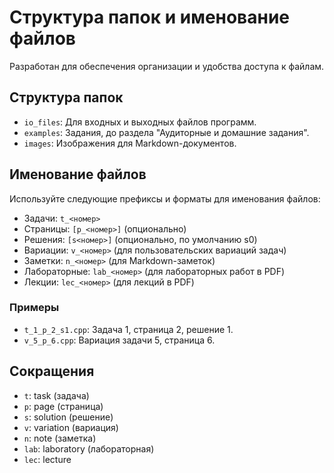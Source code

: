 # Структура папок и именование файлов

Разработан для обеспечения организации и удобства доступа к файлам.

## Структура папок

- `io_files`: Для входных и выходных файлов программ.
- `examples`: Задания, до раздела "Аудиторные и домашние задания".
- `images`: Изображения для Markdown-документов.

## Именование файлов

Используйте следующие префиксы и форматы для именования файлов:

- Задачи: `t_<номер>`
- Страницы: `[p_<номер>]` (опционально)
- Решения: `[s<номер>]` (опционально, по умолчанию s0)
- Вариации: `v_<номер>` (для пользовательских вариаций задач)
- Заметки: `n_<номер>` (для Markdown-заметок)
- Лабораторные: `lab_<номер>` (для лабораторных работ в PDF)
- Лекции: `lec_<номер>` (для лекций в PDF)

### Примеры

- `t_1_p_2_s1.cpp`: Задача 1, страница 2, решение 1.
- `v_5_p_6.cpp`: Вариация задачи 5, страница 6.

## Сокращения

- `t`: task (задача)
- `p`: page (страница)
- `s`: solution (решение)
- `v`: variation (вариация)
- `n`: note (заметка)
- `lab`: laboratory (лабораторная)
- `lec`: lecture
